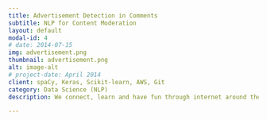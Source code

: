 ```yaml
---
title: Advertisement Detection in Comments
subtitle: NLP for Content Moderation    
layout: default
modal-id: 4
# date: 2014-07-15
img: advertisement.png
thumbnail: advertisement.png
alt: image-alt
# project-date: April 2014
client: spaCy, Keras, Scikit-learn, AWS, Git
category: Data Science (NLP)
description: We connect, learn and have fun through internet around the world. There are several amazing articles, videos etc on internet. When an article or video becomes famous on internet and draws people, it also draws unwanted advertisements in comments section. Here, the aim was develop a model to predict whether a comment is an advertisement or not. The developed model was also deployed on AWS

---
```

